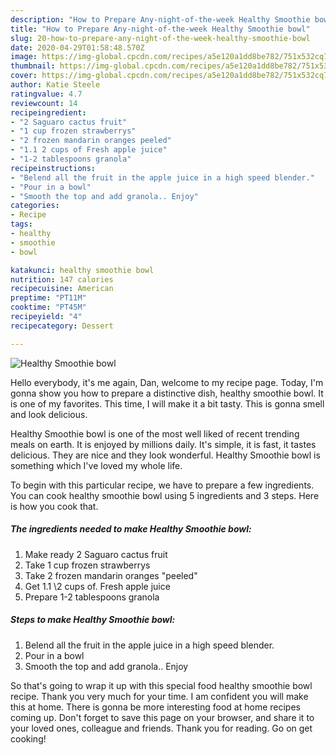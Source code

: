 ```yaml
---
description: "How to Prepare Any-night-of-the-week Healthy Smoothie bowl"
title: "How to Prepare Any-night-of-the-week Healthy Smoothie bowl"
slug: 20-how-to-prepare-any-night-of-the-week-healthy-smoothie-bowl
date: 2020-04-29T01:58:48.570Z
image: https://img-global.cpcdn.com/recipes/a5e120a1dd8be782/751x532cq70/healthy-smoothie-bowl-recipe-main-photo.jpg
thumbnail: https://img-global.cpcdn.com/recipes/a5e120a1dd8be782/751x532cq70/healthy-smoothie-bowl-recipe-main-photo.jpg
cover: https://img-global.cpcdn.com/recipes/a5e120a1dd8be782/751x532cq70/healthy-smoothie-bowl-recipe-main-photo.jpg
author: Katie Steele
ratingvalue: 4.7
reviewcount: 14
recipeingredient:
- "2 Saguaro cactus fruit"
- "1 cup frozen strawberrys"
- "2 frozen mandarin oranges peeled"
- "1.1 2 cups of Fresh apple juice"
- "1-2 tablespoons granola"
recipeinstructions:
- "Belend all the fruit in the apple juice in a high speed blender."
- "Pour in a bowl"
- "Smooth the top and add granola.. Enjoy"
categories:
- Recipe
tags:
- healthy
- smoothie
- bowl

katakunci: healthy smoothie bowl 
nutrition: 147 calories
recipecuisine: American
preptime: "PT11M"
cooktime: "PT45M"
recipeyield: "4"
recipecategory: Dessert

---
```



![Healthy Smoothie bowl](https://img-global.cpcdn.com/recipes/a5e120a1dd8be782/751x532cq70/healthy-smoothie-bowl-recipe-main-photo.jpg)

Hello everybody, it's me again, Dan, welcome to my recipe page. Today, I'm gonna show you how to prepare a distinctive dish, healthy smoothie bowl. It is one of my favorites. This time, I will make it a bit tasty. This is gonna smell and look delicious.



Healthy Smoothie bowl is one of the most well liked of recent trending meals on earth. It is enjoyed by millions daily. It's simple, it is fast, it tastes delicious. They are nice and they look wonderful. Healthy Smoothie bowl is something which I've loved my whole life.


To begin with this particular recipe, we have to prepare a few ingredients. You can cook healthy smoothie bowl using 5 ingredients and 3 steps. Here is how you cook that.

##### The ingredients needed to make Healthy Smoothie bowl:

1. Make ready 2 Saguaro cactus fruit
1. Take 1 cup frozen strawberrys
1. Take 2 frozen mandarin oranges &#34;peeled&#34;
1. Get 1.1 \2 cups of. Fresh apple juice
1. Prepare 1-2 tablespoons granola




##### Steps to make Healthy Smoothie bowl:

1. Belend all the fruit in the apple juice in a high speed blender.
1. Pour in a bowl
1. Smooth the top and add granola.. Enjoy




So that's going to wrap it up with this special food healthy smoothie bowl recipe. Thank you very much for your time. I am confident you will make this at home. There is gonna be more interesting food at home recipes coming up. Don't forget to save this page on your browser, and share it to your loved ones, colleague and friends. Thank you for reading. Go on get cooking!
